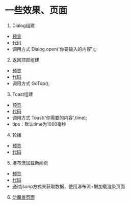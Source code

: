 # 一些效果、页面


1. Dialog组建
- [预览](https://wangyi3322.github.io/effect-set/dialog/dialog.html) 
- [代码](https://github.com/wangyi3322/effect-set/blob/master/dialog/dialog.js)
- 调用方式  Dialog.open('你要输入的内容');;


2. 返回顶部组建
- [预览](https://wangyi3322.github.io/effect-set/goTop/goTop.html) 
- [代码](https://github.com/wangyi3322/effect-set/blob/master/goTop/goTop.js)
- 调用方式   GoTop();

3. Toast组建
- [预览](https://wangyi3322.github.io/effect-set/toast/toast.html) 
- [代码](https://github.com/wangyi3322/effect-set/blob/master/toast/toast.js)
- 调用方式   Toast('你需要的内容',time); 
- tips：默认time为1000毫秒

4. 轮播
- [预览](https://wangyi3322.github.io/effect-set/carousel/carousel.html)
- [代码](https://github.com/wangyi3322/effect-set/blob/master/carousel/carousel.html)

5. 瀑布流加载新闻页
- [预览](https://wangyi3322.github.io/effect-set/news/news.html)
- [代码](https://github.com/wangyi3322/effect-set/tree/master/news)
- 通过jsonp方式来获取数据，使用瀑布流+懒加载渲染页面

6. [防魔兽页面](https://wangyi3322.github.io/effect-set/wow/index.html)
